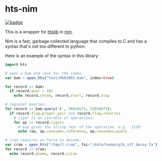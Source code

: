 hts-nim
=======

[![badge](https://img.shields.io/badge/docs-latest-blue.svg)](https://brentp.github.io/hts-nim/)


This is a wrapper for [htslib](https://github.com/samtools/htslib) in [nim](https://nim-lang.org). 

Nim is a fast, garbage collected language that compiles to C and has a syntax that's not
too different to python.

Here is an example of the syntax in this library:

```nim
import hts

# open a bam and look for the index.
var bam = open_hts("test/HG02002.bam", index=true)

for record in bam:
  if record.qual > 10:
    echo record.chrom, record.start, record.stop

# regional queries:
for record in bam.query('6', 30816675, 32816675):
  if record.flag.proper_pair and record.flag.reverse:
    # cigar is an iterable of operations:
    for op in record.cigar:
      # $op gives the string repr of the operation, e.g. '151M'
      echo $op, op.consumes.reference, op.consumes.query

# cram requires an fasta to decode:
var cram = open_hts("/tmp/t.cram", fai="/data/human/g1k_v37_decoy.fa")
for record in cram:
  echo record.qname, record.isize
```
